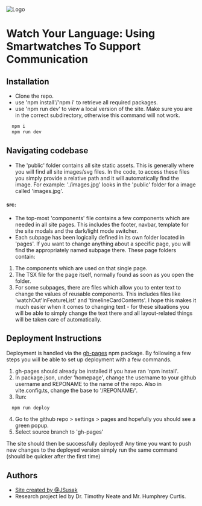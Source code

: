 
![Logo](https://tdjneate.github.io/img/watch-your-language-thumbnail.png)



# Watch Your Language: Using Smartwatches To Support Communication



## Installation

- Clone the repo.
- use 'npm install'/'npm i' to retrieve all required packages.
- use 'npm run dev' to view a local version of the site. Make sure you are in the correct subdirectory, otherwise this command will not work.

```bash
  npm i
  npm run dev
```
    
## Navigating codebase

- The 'public' folder contains all site static assets. This is generally where you will find all site images/svg files. In the code, to access these files you simply provide a relative path and it will automatically find the image. For example: './images.jpg' looks in the 'public' folder for a image called 'images.jpg'.

#### src:
- The top-most 'components' file contains a few components which are needed in all site pages. This includes the footer, navbar, template for the site modals and the dark/light mode switcher.
- Each subpage has been logically defined in its own folder located in 'pages'. If you want to change anything about a specific page, you will find the appropriately named subpage there. These page folders contain:
1) The components which are used on that single page.
2) The TSX file for the page itself, normally found as soon as you open the folder.
3) For some subpages, there are files which allow you to enter text to change the values of reusable components. This includes files like 'watchOut'InFeatureList' and 'timelineCardContents'. I hope this makes it much easier when it comes to changing text - for these situations you will be able to simply change the text there and all layout-related things will be taken care of automatically.
## Deployment Instructions

Deployment is handled via the [gh-pages](https://www.npmjs.com/package/gh-pages) npm package. By following a few steps you will be able to set up deployment with a few commands.

1) gh-pages should already be installed if you have ran 'npm install'.
2) In package.json, under 'homepage', change the username to your github username and REPONAME to the name of the repo. Also in vite.config.ts, change the base to '/REPONAME/'.
3) Run:
```bash
  npm run deploy
```
4) Go to the github repo > settings > pages and hopefully you should see a green popup.
5) Select source branch to 'gh-pages'

The site should then be successfully deployed! Any time you want to push new changes to the deployed version simply run the same command (should be quicker after the first time)


## Authors

- [Site created by @JSusak](https://github.com/JSusak)
- Research project led by Dr. Timothy Neate and Mr. Humphrey Curtis.
